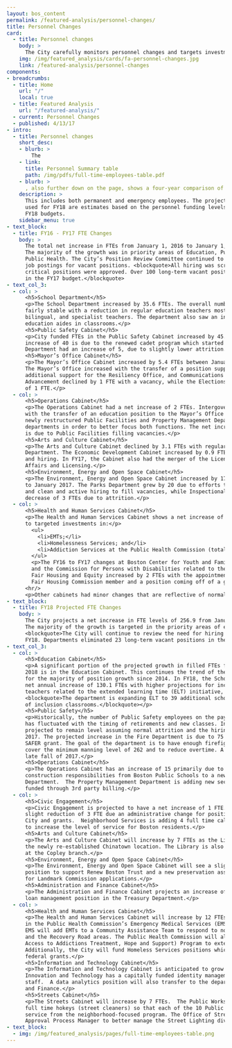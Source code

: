 ```yaml
---
layout: bos_content
permalink: /featured-analysis/personnel-changes/
title: Personnel Changes
card: 
  - title: Personnel changes
    body: >
      The City carefully monitors personnel changes and targets investments in priority areas. See more.
    img: /img/featured_analysis/cards/fa-personnel-changes.jpg
    link: /featured-analysis/personnel-changes
components:
- breadcrumbs:
  - title: Home
    url: "/"
    local: true
  - title: Featured Analysis
    url: "/featured-analysis/"
  - current: Personnel Changes
  - published: 4/13/17
- intro:
  - title: Personnel changes
    short_desc: 
    - blurb: >
        The 
    - link:
      title: Personnel Summary table
      path: /img/pdfs/full-time-employees-table.pdf
    - blurb: > 
      , also further down on the page, shows a four-year comparison of city-funded and filled full-time equivalent (FTE) positions. 
    description: >
      This includes both permanent and emergency employees. The projected FTE numbers 
      used for FY18 are estimates based on the personnel funding levels contained in the 
      FY18 budgets.
    sidebar_menu: true    
- text_block:
  - title: FY16 - FY17 FTE Changes
    body: >
      The total net increase in FTEs from January 1, 2016 to January 1, 2017 was 165.6. 
      The majority of the growth was in priority areas of Education, Public Safety, and 
      Public Health. The City’s Position Review Committee continued to review all proposed 
      job postings for vacant positions. <blockquote>All hiring was scrutinized and only 
      critical positions were approved. Over 100 long-term vacant positions were eliminated 
      in the FY17 budget.</blockquote>
- text_col_3:
  - col: >
      <h5>School Department</h5>
      <p>The School Department increased by 35.6 FTEs. The overall number of teachers was 
      fairly stable with a reduction in regular education teachers mostly offset by more inclusion, 
      bilingual, and specialist teachers. The department also saw an increase of 59.6 special 
      education aides in classrooms.</p>
      <h5>Public Safety Cabinet</h5>
      <p>City funded FTEs in the Public Safety Cabinet increased by 45. The Police Department’s 
      increase of 40 is due to the renewed cadet program which started in November 2016. The Fire 
      Department had an increase of 5, due to slightly lower attrition.</p>
      <h5>Mayor’s Office Cabinet</h5>
      <p>The Mayor’s Office Cabinet increased by 5.4 FTEs between January 1, 2016 and January 1, 2017. 
      The Mayor’s Office increased with the transfer of a position supporting the Education Cabinet, 
      additional support for the Resiliency Office, and Communications staff. The Office of Women’s 
      Advancement declined by 1 FTE with a vacancy, while the Elections Department had an increase 
      of 1 FTE.</p>
  - col: >
      <h5>Operations Cabinet</h5>
      <p>The Operations Cabinet had a net increase of 2 FTEs. Intergovernmental Relations decreased 
      with the transfer of an education position to the Mayor’s Office and a vacancy. In FY17, the 
      newly restructured Public Facilities and Property Management Departments split into separate 
      departments in order to better focus both functions. The net increase across the two departments 
      is due to Public Facilities filling vacancies.</p>
      <h5>Arts and Culture Cabinet</h5>
      <p>The Arts and Culture Cabinet declined by 3.1 FTEs with regular attrition in the Library 
      Department. The Economic Development Cabinet increased by 0.9 FTEs with regular vacancies 
      and hiring. In FY17, the Cabinet also had the merger of the Licensing Board into Consumer 
      Affairs and Licensing.</p>
      <h5>Environment, Energy and Open Space Cabinet</h5>
      <p>The Environment, Energy and Open Space Cabinet increased by 17 FTEs from January 2016 
      to January 2017. The Parks Department grew by 20 due to efforts to ensure parks are safe 
      and clean and active hiring to fill vacancies, while Inspectional Services had a modest 
      decrease of 3 FTEs due to attrition.</p>
  - col: >
      <h5>Health and Human Services Cabinet</h5>
      <p>The Health and Human Services Cabinet shows a net increase of 63.5 FTEs due primarily 
      to targeted investments in:</p>
        <ul>
          <li>EMTs;</li>
          <li>Homelessness Services; and</li>
          <li>Addiction Services at the Public Health Commission (total increase of 50.5 FTEs).</li>
        </ul>
        <p>The FY16 to FY17 changes at Boston Center for Youth and Families (+6), Boston VETS, 
        and the Commission for Persons with Disabilities related to the filling of vacancies. 
        Fair Housing and Equity increased by 2 FTEs with the appointment of an additional 
        Fair Housing Commission member and a position coming off of a grant to the operating fund.</p>
      <hr/>
      <p>Other cabinets had minor changes that are reflective of normal attrition and hiring patterns.</p>
- text_block:
  - title: FY18 Projected FTE Changes
    body: >
      The City projects a net increase in FTE levels of 256.9 from January 1, 2017 to January 1, 2018. 
      The majority of the growth is targeted in the priority areas of education and public safety.
      <blockquote>The City will continue to review the need for hiring into all vacant positions in 
      FY18. Departments eliminated 23 long-term vacant positions in the current budget process.</blockquote>
- text_col_3:
  - col: >
      <h5>Education Cabinet</h5>
      <p>A significant portion of the projected growth in filled FTEs from January 2017 to January 
      2018 is in the Education Cabinet. This continues the trend of the School Department accounting 
      for the majority of position growth since 2014. In FY18, the School Department is projecting a 
      net annual increase of 130.1 FTEs with higher projections for inclusion teachers and aides, specialist 
      teachers related to the extended learning time (ELT) initiative, and professional support. 
      <blockquote>The department is expanding ELT to 39 additional schools and continues to increase the number
      of inclusion classrooms.</blockquote></p>
      <h5>Public Safety</h5>
      <p>Historically, the number of Public Safety employees on the payroll as of January 1 of any year 
      has fluctuated with the timing of retirements and new classes. In FY18 the Police Department is 
      projected to remain level assuming normal attrition and the hiring of a new class in the summer of 
      2017. The projected increase in the Fire Department is due to 75 firefighters coming off of an expiring 
      SAFER grant. The goal of the department is to have enough firefighters in the suppression force to 
      cover the minimum manning level of 262 and to reduce overtime. A new fire class is planned for the 
      late fall of 2017.</p>
      <h5>Operations Cabinet</h5>
      <p>The Operations Cabinet has an increase of 15 primarily due to the BuildBPS transfer of school 
      construction responsibilities from Boston Public Schools to a new school unit at the Public Facilities 
      Department.  The Property Management Department is adding new security positions, which will be 
      funded through 3rd party billing.</p>
  - col: >
      <h5>Civic Engagement</h5>
      <p>Civic Engagement is projected to have a net increase of 1 FTE.  The Elderly Commission has a 
      slight reduction of 3 FTE due an administrative change for positions with funding split between the 
      City and grants.  Neighborhood Services is adding 4 full time call takers in the Boston311 call center 
      to increase the level of service for Boston residents.</p>
      <h5>Arts and Culture Cabinet</h5>
      <p>The Arts and Culture Cabinet will increase by 7 FTEs as the Library Department opens and staffs 
      the newly re-established Chinatown location. The Library is also adding a custodian supervisor 
      at the Copley branch.</p>
      <h5>Environment, Energy and Open Space Cabinet</h5>
      <p>The Environment, Energy and Open Space Cabinet will see a slight increase with the addition of a 
      position to support Renew Boston Trust and a new preservation assistant to help reduce the wait times 
      for Landmark Commission applications.</p>
      <h5>Administration and Finance Cabinet</h5>
      <p>The Administration and Finance Cabinet projects an increase of 1 FTE with a new quality assurance 
      loan management position in the Treasury Department.</p>
  - col: >
      <h5>Health and Human Services Cabinet</h5>
      <p>The Health and Human Services Cabinet will increase by 12 FTEs primarily due to targeted investments 
      in the Public Health Commission’s Emergency Medical Services (EMS) and Addiction Services program. 
      EMS will add EMTs to a Community Assistance Team to respond to non-transport calls in Downtown Boston 
      and the Recovery Road areas. The Public Health Commission will also add 4 FTEs to the PAATHS (Providing 
      Access to Addictions Treatment, Hope and Support) Program to extend hours to evenings and weekends. 
      Additionally, the City will fund Homeless Services positions which were previously covered under 
      federal grants.</p>
      <h5>Information and Technology Cabinet</h5>
      <p>The Information and Technology Cabinet is anticipated to grow by 4 FTE. The Department of 
      Innovation and Technology has a capitally funded identity management project that requires additional 
      staff.  A data analytics position will also transfer to the department from the Office of Administration 
      and Finance.</p>
      <h5>Streets Cabinet</h5>
      <p>The Streets Cabinet will increase by 7 FTEs.  The Public Works Department is adding 6 additional 
      full time hokeys (street cleaners) so that each of the 10 Public Works Districts will have regular 
      service from the neighborhood-focused program. The Office of Streets plans to hire a Small Cell/DAS 
      Approval Process Manager to better manage the Street Lighting division and the small cell program.</p>
- text_block:
  - img: /img/featured_analysis/pages/full-time-employees-table.png
---
```

